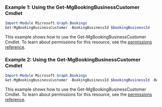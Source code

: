 ### Example 1: Using the Get-MgBookingBusinessCustomer Cmdlet
```powershell
Import-Module Microsoft.Graph.Bookings
Get-MgBookingBusinessCustomer -BookingBusinessId $bookingBusinessId
```
This example shows how to use the Get-MgBookingBusinessCustomer Cmdlet.
To learn about permissions for this resource, see the [permissions reference](/graph/permissions-reference).
### Example 2: Using the Get-MgBookingBusinessCustomer Cmdlet
```powershell
Import-Module Microsoft.Graph.Bookings
Get-MgBookingBusinessCustomer -BookingBusinessId $bookingBusinessId -BookingCustomerBaseId $bookingCustomerBaseId
```
This example shows how to use the Get-MgBookingBusinessCustomer Cmdlet.
To learn about permissions for this resource, see the [permissions reference](/graph/permissions-reference).
